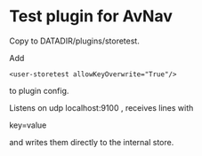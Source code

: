 Test plugin for AvNav
=====================
Copy to DATADIR/plugins/storetest.

Add 
```
<user-storetest allowKeyOverwrite="True"/>
```

to plugin config.

Listens on udp localhost:9100 , receives lines with

key=value

and writes them directly to the internal store.